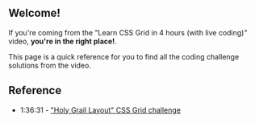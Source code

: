 ## Welcome!

If you're coming from the "Learn CSS Grid in 4 hours (with live coding)" video, **you're in the right place!**.

This page is a quick reference for you to find all the coding challenge solutions from the video.

## Reference

* 1:36:31 - ["Holy Grail Layout" CSS Grid challenge](https://github.com/zachgoll/fullstack-roadmap-series/tree/main/code-challenges/lesson-10)
